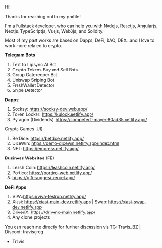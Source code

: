 Hi!

Thanks for reaching out to my profile!

I'm a Fullstack developer, who can help you with Nodejs, Reactjs, Angularjs, Nextjs, TypeScriptjs, Vuejs, Web3js, and Solidity.

Most of my past works are based on Dapps, DeFi, DAO, DEX...and I love to work more related to crypto.

**Telegram Bots**
1. Text to Lipsync AI Bot
2. Crypto Tokens Buy and Sell Bots
3. Group Gatekeeper Bot
4. Uniswap Sniping Bot
5. FreshWallet Detector
6. Snipe Detector


**Dapps:**
1. Socksy: https://socksy-dev.web.app/
2. Token Locker: https://kulock.netlify.app/
3. Pyragon (Dividends): https://competent-mayer-80ad35.netlify.app/

Crypto Games (UI)
1. BetDice: https://betdice.netlify.app/
2. DiceWin: https://demo-dicewin.netlify.app/index.html
3. NFT: https://empress.netlify.app/

**Business Websites** (FE)
1. Leash Coin: https://leashcoin.netlify.app/
2. Portico: https://portico-web.netlify.app/
3. https://gift-suggest.vercel.app/

**DeFi Apps**
1. VIVA:https://viva-testrun.netlify.app/
2. Xiasi: https://xiasi-main-dev.netlify.app | Swap: https://xiasi-swap-dev.netlify.app
3. DrivenX: https://drivenx-main.netlify.app/
4. Any clone projects


You can reach me directly for further discussion via TG: Travis_BZ  | Discord: travisgreg

- Travis

